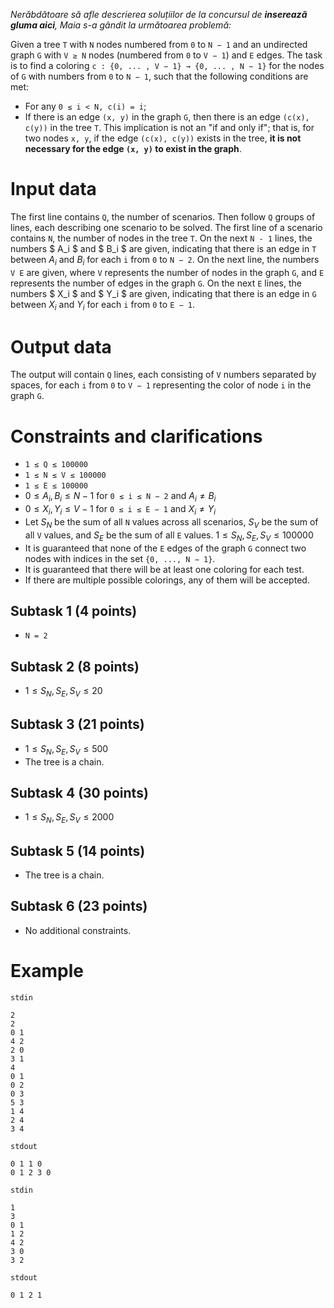 *Nerăbdătoare să afle descrierea soluțiilor de la concursul de **inserează gluma aici**, Maia s-a gândit la următoarea problemă:*

Given a tree `T` with `N` nodes numbered from `0` to `N − 1` and an undirected graph `G` with `V ≥ N` nodes (numbered from `0` to `V − 1`) and `E` edges. The task is to find a coloring `c : {0, ... , V − 1} → {0, ... , N − 1}` for the nodes of `G` with numbers from `0` to `N − 1`, such that the following conditions are met:
* For any `0 ≤ i < N, c(i) = i`;
* If there is an edge `(x, y)` in the graph `G`, then there is an edge `(c(x), c(y))` in the tree `T`. This implication is not an "if and only if"; that is, for two nodes `x, y`, if the edge `(c(x), c(y))` exists in the tree, **it is not necessary for the edge `(x, y)` to exist in the graph**.

# Input data
The first line contains `Q`, the number of scenarios. Then follow `Q` groups of lines, each describing one scenario to be solved. The first line of a scenario contains `N`, the number of nodes in the tree `T`. On the next `N - 1` lines, the numbers $ A_i $ and $ B_i $ are given, indicating that there is an edge in `T` between $A_i$ and $B_i$ for each `i` from `0` to `N − 2`. On the next line, the numbers `V E` are given, where `V` represents the number of nodes in the graph `G`, and `E` represents the number of edges in the graph `G`. On the next `E` lines, the numbers $ X_i $ and $ Y_i $ are given, indicating that there is an edge in `G` between $X_i$ and $Y_i$ for each `i` from `0` to `E − 1`.

# Output data
The output will contain `Q` lines, each consisting of `V` numbers separated by spaces, for each `i` from `0` to `V − 1` representing the color of node `i` in the graph `G`.

# Constraints and clarifications
* `1 ≤ Q ≤ 100000`
* `1 ≤ N ≤ V ≤ 100000`
* `1 ≤ E ≤ 100000`
* $0 ≤ A_i, B_i ≤ N − 1$ for `0 ≤ i ≤ N − 2` and $A_i ≠ B_i$
* $0 ≤ X_i, Y_i ≤ V − 1$ for `0 ≤ i ≤ E − 1` and $X_i ≠ Y_i$
* Let $S_N$ be the sum of all `N` values across all scenarios, $S_V$ be the sum of all `V` values, and $S_E$ be the sum of all `E` values. $1 ≤ S_N, S_E, S_V ≤ 100000$
* It is guaranteed that none of the `E` edges of the graph `G` connect two nodes with indices in the set `{0, ..., N − 1}`.
* It is guaranteed that there will be at least one coloring for each test.
* If there are multiple possible colorings, any of them will be accepted.

## Subtask 1 (4 points)
* `N = 2`
## Subtask 2 (8 points)
* $1 ≤ S_N, S_E, S_V ≤ 20$
## Subtask 3 (21 points)
* $1 ≤ S_N, S_E, S_V ≤ 500$
* The tree is a chain.
## Subtask 4 (30 points)
* $1 ≤ S_N, S_E, S_V ≤ 2000$
## Subtask 5 (14 points)
* The tree is a chain.
## Subtask 6 (23 points)
* No additional constraints.

# Example

`stdin`

```
2
2
0 1
4 2
2 0
3 1
4
0 1
0 2
0 3
5 3
1 4
2 4
3 4
```

`stdout`

```
0 1 1 0
0 1 2 3 0
```

`stdin`

```
1
3
0 1
1 2
4 2
3 0
3 2
```

`stdout`

```
0 1 2 1

